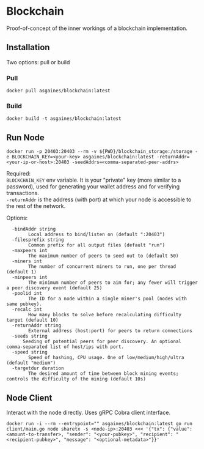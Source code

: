# Blockchain

Proof-of-concept of the inner workings of a blockchain implementation.

## Installation

Two options: pull or build

### Pull

`docker pull asgaines/blockchain:latest`

### Build

`docker build -t asgaines/blockchain:latest`

## Run Node

`docker run -p 20403:20403 --rm -v ${PWD}/blockchain_storage:/storage -e BLOCKCHAIN_KEY=<your-key> asgaines/blockchain:latest -returnAddr=<your-ip-or-host>:20403 -seedAddrs=<comma-separated-peer-addrs>`

Required:\
`BLOCKCHAIN_KEY` env variable. It is your "private" key (more similar to a password), used for generating your wallet address and for verifying transactions.\
`-returnAddr` is the address (with port) at which your node is accessible to the rest of the network.


Options:

```
  -bindAddr string
    	Local address to bind/listen on (default ":20403")
  -filesprefix string
    	Common prefix for all output files (default "run")
  -maxpeers int
    	The maximum number of peers to seed out to (default 50)
  -miners int
    	The number of concurrent miners to run, one per thread (default 1)
  -minpeers int
    	The minimum number of peers to aim for; any fewer will trigger a peer discovery event (default 25)
  -poolid int
    	The ID for a node within a single miner's pool (nodes with same pubkey).
  -recalc int
    	How many blocks to solve before recalculating difficulty target (default 10)
  -returnAddr string
    	External address (host:port) for peers to return connections
  -seeds string
      Seeding of potential peers for peer discovery. An optional comma-separated list of host/ips with port.
  -speed string
    	Speed of hashing, CPU usage. One of low/medium/high/ultra (default "medium")
  -targetdur duration
    	The desired amount of time between block mining events; controls the difficulty of the mining (default 10s)
```

## Node Client

Interact with the node directly. Uses gRPC Cobra client interface.

`docker run -i --rm --entrypoint="" asgaines/blockchain:latest go run client/main.go node sharetx -s <node-ip>:20403 <<< '{"tx": {"value": <amount-to-transfer>, "sender": "<your-pubkey>", "recipient": "<recipient-pubkey>", "message": "<optional-metadata>"}}'`